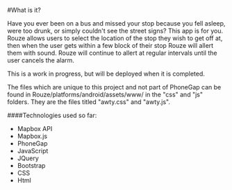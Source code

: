 #What is it?

Have you ever been on a bus and missed your stop because you fell asleep, were too drunk, or simply couldn't see the street signs?  This app is for you.  Rouze allows users to select the location of the stop they wish to get off at, then when the user gets within a few block of their stop Rouze will allert them with sound.  Rouze will continue to allert at regular intervals until the user cancels the alarm.

This is a work in progress, but will be deployed when it is completed.

The files which are unique to this project and not part of PhoneGap can be found in Rouze/platforms/android/assets/www/ in the "css" and "js" folders.  They are the files titled "awty.css" and "awty.js".

####Technologies used so far:
- Mapbox API
- Mapbox.js
- PhoneGap
- JavaScript
- JQuery
- Bootstrap
- CSS
- Html